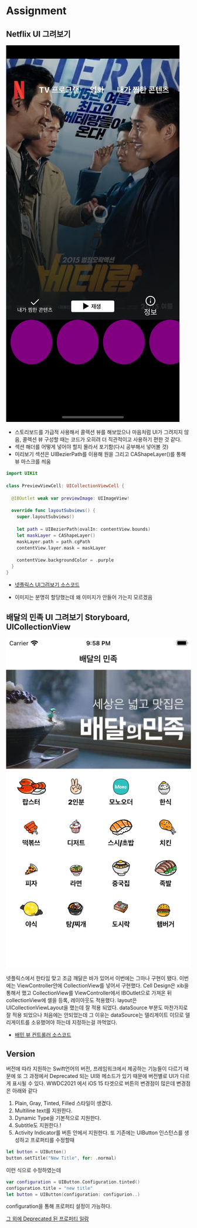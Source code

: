 # Assignment

## Netflix UI 그려보기

![](src/view.png)
- 스토리보드를 가급적 사용해서 콜렉션 뷰를 해보았으나 마음처럼 UI가 그려지지 않음, 콜렉션 뷰 구성할 때는 코드가 오히려 더 직관적이고 사용하기 편한 것 같다.
- 섹션 해더를 어떻게 넣어야 할지 몰라서 포기함(다시 공부해서 넣어볼 것)
- 미리보기 섹션은 UIBezierPath를 이용해 원을 그리고 CAShapeLayer()를 통해 뷰 마스크를 씌움
```Swift
import UIKit

class PreviewViewCell: UICollectionViewCell {
  
  @IBOutlet weak var previewImage: UIImageView!
  
  override func layoutSubviews() {
    super.layoutSubviews()
    
    let path = UIBezierPath(ovalIn: contentView.bounds)
    let maskLayer = CAShapeLayer()
    maskLayer.path = path.cgPath
    contentView.layer.mask = maskLayer
    
    contentView.backgroundColor = .purple
  }
}
```
- [넷플릭스 UI그려보기 소스코드](src/netflixCode.swift)

- 이미지는 분명히 할당했는데 왜 이미지가 안들어 가는지 모르겠음

## 배달의 민족 UI 그려보기 Storyboard, UICollectionView
![](src/delivaryPeople.png)

넷플릭스에서 한타임 맞고 조금 깨달은 바가 있어서 이번에는 그마나 구현이 됐다.
이번에는 ViewController안에 CollectionView를 넣어서 구현했다.
Cell Design은 xib을 통해서 했고 CollectionView를 ViewController에서 IBOutlet으로 가져온 뒤 collectionView에 셀을 등록, 레이아웃도 적용했다.
layout은 UICollectionViewLayout을 했는데 잘 적용 되었다.
dataSource 부분도 마찬가지로 잘 적용 되었으나 처음에는 안되었는데 그 이유는 dataSource는 델리게이트 이므로 델리게이트를 소유했어야 하는데 지정하는걸 까먹었다.

- [배민 뷰 컨트롤러 소스코드](src/Delivery.swift)


## Version
버전에 따라 지원하는 Swift언어의 버전, 프레임워크에서 제공하는 기능들이 다르기 때문에 또 그 과정에서 Deprecated 되는 UI와 메소드가 있기 때문에 버전별로 UI가 다르게 표시될 수 있다.
WWDC2021 에서 iOS 15 타겟으로 버튼의 변경점이 많은데 변경점은 아래와 같다
1. Plain, Gray, Tinted, Filled 스타일이 생겼다.
2. Multiline text를 지원한다.
3. Dynamic Type을 기본적으로 지원한다.
4. Subtitle도 지원한다.!
5. Activity Indicator를 버튼 안에서 지원한다.
또 기존에는 UIButton 인스턴스를 생성하고 프로퍼티를 수정할때
```Swift
let button = UIButton()
button.setTitle("New Title", for: .normal) 
```
이런 식으로 수정하였는데

```Swift
var configuration = UIButton.Configuration.tinted()
configuration.title = "new title"
let button = UIButton(configuration: configurion..)
```
configuration을 통해 프로퍼티 설정이 가능하다.

[그 외에 Deprecated 된 프로퍼티 일람](https://developer.apple.com/documentation/uikit/uibutton/deprecated_button_properties_and_methods)
